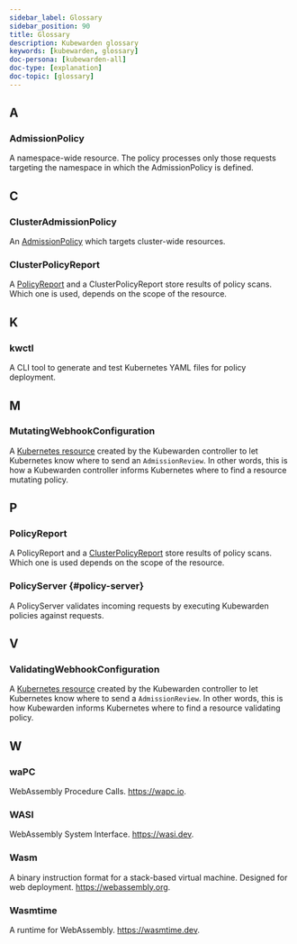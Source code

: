 ```yaml
---
sidebar_label: Glossary
sidebar_position: 90
title: Glossary
description: Kubewarden glossary
keywords: [kubewarden, glossary]
doc-persona: [kubewarden-all]
doc-type: [explanation]
doc-topic: [glossary]
---
```


<head>
  <link rel="canonical" href="https://docs.kubewarden.io/glossary"/>
</head>

## A

### AdmissionPolicy

A namespace-wide resource. The policy processes only those requests targeting
the namespace in which the AdmissionPolicy is defined.

## C

### ClusterAdmissionPolicy

An [AdmissionPolicy](#admissionpolicy) which targets cluster-wide resources.

### ClusterPolicyReport

A [PolicyReport](#policyreport) and a ClusterPolicyReport store results of
policy scans. Which one is used, depends on the scope of the resource.

## K

### kwctl

A CLI tool to generate and test Kubernetes YAML files for policy deployment.

## M

### MutatingWebhookConfiguration

A
[Kubernetes resource](https://kubernetes.io/docs/reference/access-authn-authz/extensible-admission-controllers/#what-are-admission-webhooks)
created by the Kubewarden controller to let Kubernetes know where to send an `AdmissionReview`.
In other words,
this is how a Kubewarden controller informs Kubernetes where to find a resource mutating policy.

## P

### PolicyReport

A PolicyReport and a [ClusterPolicyReport](#clusterpolicyreport) store results of
policy scans. Which one is used depends on the scope of the resource.

### PolicyServer {#policy-server}

A PolicyServer validates incoming requests by executing Kubewarden policies against requests.

## V

### ValidatingWebhookConfiguration

A
[Kubernetes resource](https://kubernetes.io/docs/reference/access-authn-authz/extensible-admission-controllers/#what-are-admission-webhooks)
created by the Kubewarden controller to let Kubernetes know where to send a `AdmissionReview`.
In other words, this is how Kubewarden informs Kubernetes where to find a resource validating policy.

## W

### waPC

WebAssembly Procedure Calls. https://wapc.io.

### WASI

WebAssembly System Interface. https://wasi.dev.

### Wasm

A binary instruction format for a stack-based virtual machine. Designed for web
deployment. https://webassembly.org.

### Wasmtime

A runtime for WebAssembly. https://wasmtime.dev.